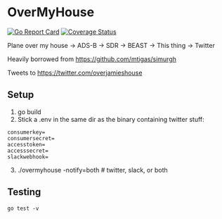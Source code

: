 # OverMyHouse
[![Go Report Card](https://goreportcard.com/badge/github.com/jsmithedin/overmyhouse)](https://goreportcard.com/report/github.com/jsmithedin/overmyhouse)
[![Coverage Status](https://coveralls.io/repos/github/jsmithedin/overmyhouse/badge.svg?branch=main)](https://coveralls.io/github/jsmithedin/overmyhouse?branch=main)

Plane over my house -> ADS-B -> SDR -> BEAST -> This thing -> Twitter

Heavily borrowed from <https://github.com/mtigas/simurgh>

Tweets to <https://twitter.com/overjamieshouse>

## Setup
1.  go build
2.  Stick a .env in the same dir as the binary containing twitter stuff:
```shell script
consumerkey=
consumersecret=
accesstoken=
accesssecret=
slackwebhook=
```
3.  ./overmyhouse -notify=both # twitter, slack, or both
## Testing
``` shell script
go test -v
```

